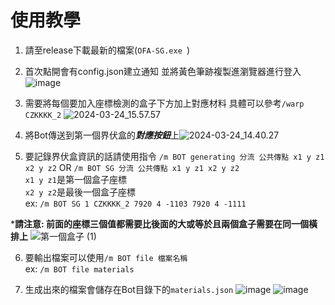 # 使用教學
1. 請至release下載最新的檔案(`OFA-SG.exe
`)
2. 首次點開會有config.json建立通知 並將黃色筆跡複製進瀏覽器進行登入
![image](https://hackmd.io/_uploads/BJxGHSp0T.png)

3. 需要將每個要加入座標檢測的盒子下方加上對應材料
具體可以參考`/warp CZKKKK_2`
![2024-03-24_15.57.57](https://hackmd.io/_uploads/B14HpLp06.png)

4. 將Bot傳送到第一個界伏盒的***對應按鈕***上![2024-03-24_14.40.27](https://hackmd.io/_uploads/rJtliBaAp.png)
 
5. 要記錄界伏盒資訊的話請使用指令
`/m BOT generating 分流 公共傳點 x1 y z1 x2 y z2` OR `/m BOT SG 分流 公共傳點 x1 y z1 x2 y z2`  
`x1 y z1`是第一個盒子座標  
`x2 y z2`是最後一個盒子座標  
ex: `/m BOT SG 1 CZKKKK_2 7920 4 -1103 7920 4 -1111`  

***請注意: 前面的座標三個值都需要比後面的大或等於且兩個盒子需要在同一個橫排上**
![第一個盒子 (1)](https://hackmd.io/_uploads/BylGYSp0T.png)

6. 要輸出檔案可以使用`/m BOT file 檔案名稱`  
ex: `/m BOT file materials`

7. 生成出來的檔案會儲存在Bot目錄下的`materials.json`
![image](https://hackmd.io/_uploads/SkilTSa0a.png)
![image](https://hackmd.io/_uploads/SycrTB6CT.png)
